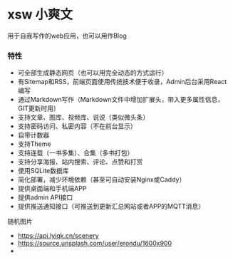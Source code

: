 # xsw 小爽文
用于自我写作的web应用，也可以用作Blog

### 特性
* 可全部生成静态网页（也可以用完全动态的方式运行）
* 有Sitemap和RSS，前端页面使用传统技术便于收录，Admin后台采用React编写
* 通过Markdown写作（Markdown文件中增加扩展头，带入更多属性信息，GIT更新时用）
* 支持文章、图库、视频库、说说（类似微头条）
* 支持密码访问、私密内容（不在前台显示）
* 自带计数器
* 支持Theme
* 支持连载（一书多集）、合集（多书打包）
* 支持分享海报、站内搜索、评论、点赞和打赏
* 使用SQLite数据库
* 简化部署，减少环境依赖（甚至可自动安装Nginx或Caddy）
* 提供桌面端和手机端APP
* 提供admin API接口
* 提供推送通知接口（可推送到更新汇总网站或者APP的MQTT消息）

随机图片
* https://api.lyiqk.cn/scenery
* https://source.unsplash.com/user/erondu/1600x900
* 